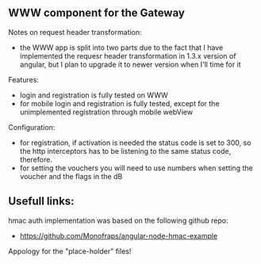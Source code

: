 WWW component for the Gateway
----

Notes on request header transformation: 
- the WWW app is split into two parts due to the fact that I have implemented the requesr header transformation in 1.3.x version of angular, but I plan to upgrade it to newer version when I'll time for it

Features:
- login and registration is fully tested on WWW
- for mobile login and registration is fully tested, except for the unimplemented registration through mobile webView

Configuration:
- for registration, if activation is needed the status code is set to 300, so the http interceptors has to be listening to the same status code, therefore.
- for setting the vouchers you will need to use numbers when setting the voucher and the flags in the dB

Usefull links:
----
hmac auth implementation was based on the following github repo:
- https://github.com/Monofraps/angular-node-hmac-example

Appology for the "place-holder" files!
